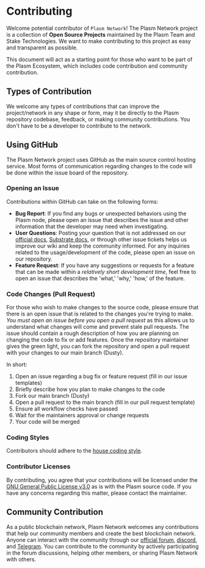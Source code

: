 # Contributing

Welcome potential contributor of `Plasm Network`! The Plasm Network project is a collection of **Open Source Projects** maintained by the Plasm Team and Stake Technologies. We want to make contributing to this project as easy and transparent as possible.

This document will act as a starting point for those who want to be part of the Plasm Ecosystem, which includes code contribution and community contribution.

## Types of Contribution

We welcome any types of contributions that can improve the project/network in any shape or form, may it be directly to the Plasm repository codebase, feedback, or making community contributions. You don't have to be a developer to contribute to the network.

## Using GitHub

The Plasm Network project uses GitHub as the main source control hosting service. Most forms of communication regarding changes to the code will be done within the issue board of the repository.

### Opening an Issue

Contributions within GitHub can take on the following forms:

- **Bug Report**: If you find any bugs or unexpected behaviors using the Plasm node, please open an issue that describes the issue and other information that the developer may need when investigating.
- **User Questions**: Posting your question that is not addressed on our [official docs](https://docs.plasmnet.io/), [Substrate docs](https://substrate.dev/docs/en/), or through other issue tickets helps us improve our wiki and keep the community informed. For any inquiries related to the usage/development of the code, please open an issue on our repository.
- **Feature Request**: If you have any suggestions or requests for a feature that can be made within a *relatively short development time*, feel free to open an issue that describes the 'what,' 'why,' 'how,' of the feature.

### Code Changes (Pull Request)

For those who wish to make changes to the source code, please ensure that there is an open issue that is related to the changes you're trying to make. *You must open an issue before you open a pull request* as this allows us to understand what changes will come and prevent stale pull requests. The issue should contain a rough description of how you are planning on changing the code to fix or add features. Once the repository maintainer gives the green light, you can fork the repository and open a pull request with your changes to our main branch (Dusty).

In short:

1. Open an issue regarding a bug fix or feature request (fill in our issue templates)
2. Briefly describe how you plan to make changes to the code
3. Fork our main branch (Dusty)
4. Open a pull request to the main branch (fill in our pull request template)
5. Ensure all workflow checks have passed
6. Wait for the maintainers approval or change requests
7. Your code will be merged

### Coding Styles

Contributors should adhere to the [house coding style](https://substrate.dev/recipes/).

### Contributor Licenses

By contributing, you agree that your contributions will be licensed under the [GNU General Public License v3.0](https://github.com/PlasmNetwork/Plasm/blob/dusty/LICENSE) as is with the Plasm source code. If you have any concerns regarding this matter, please contact the maintainer.

## Community Contribution

As a public blockchain network, Plasm Network welcomes any contributions that help our community members and create the best blockchain network. Anyone can interact with the community through our [official forum](https://forum.plasmnet.io/), [discord](https://discord.gg/aApeT8r2e4), and [Telegram](https://t.me/PlasmOfficial). You can contribute to the community by actively participating in the forum discussions, helping other members, or sharing Plasm Network with others.
